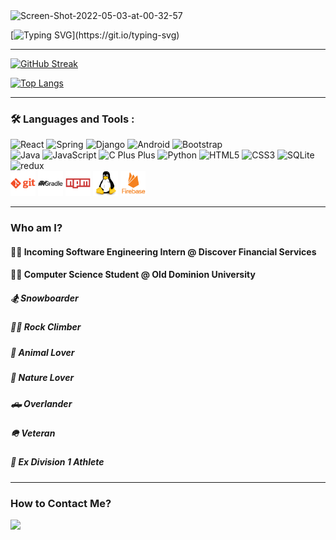 <!-- Banner Gif -->
<div>
 <img src="https://i.ibb.co/D9TNxJq/Screen-Shot-2022-05-03-at-00-32-57.png" alt="Screen-Shot-2022-05-03-at-00-32-57" border="0" />
  
 [![Typing SVG](https://readme-typing-svg.herokuapp.com?lines=I'm+so+happy+you're+here.)](https://git.io/typing-svg)
  
</div>

  --- 
 
 <div>
  
  [![GitHub Streak](https://github-readme-streak-stats.herokuapp.com?user=dsuttler&theme=tokyonight&date_format=M%20j%5B%2C%20Y%5D)](https://git.io/streak-stats)
  
  [![Top Langs](https://github-readme-stats.vercel.app/api/top-langs/?username=dsuttler&layout=compact&theme=tokyonight)](https://github.com/anuraghazra/github-readme-stats)
  
<!--   ![dsuttler's GitHub stats](https://github-readme-stats.vercel.app/api?username=dsuttler&theme=tokyonight&show_icons=true) -->
  
</div>

 --- 
 
 ### :hammer_and_wrench: Languages and Tools :

<!-- Frameworks -->
<div>
  <img src="https://img.shields.io/badge/React-20232A?style=for-the-badge&logo=react&logoColor=61DAFB" title="React" alt="React" />
  
  <img src="https://img.shields.io/badge/Spring-6DB33F?style=for-the-badge&logo=spring&logoColor=white" title="Spring" alt="Spring" /> 
  
  <img src="https://img.shields.io/badge/Django-092E20?style=for-the-badge&logo=django&logoColor=white" title="Django" alt="Django" />  
  
  <img src="https://img.shields.io/badge/Android-3DDC84?style=for-the-badge&logo=android&logoColor=white" title="Android" alt="Android" />  
  
  <img src="https://img.shields.io/badge/Bootstrap-563D7C?style=for-the-badge&logo=bootstrap&logoColor=white" title="Bootstrap" alt="Bootstrap" />
  
</div>

<!-- Languages -->
<div>
    <img src="https://img.shields.io/badge/Java-ED8B00?style=for-the-badge&logo=java&logoColor=white" title="Java" alt="Java" />  
  
  <img src="https://img.shields.io/badge/JavaScript-F7DF1E?style=for-the-badge&logo=javascript&logoColor=black" title="JavaScript" alt="JavaScript" />  
  
  <img src="https://img.shields.io/badge/C%2B%2B-00599C?style=for-the-badge&logo=c%2B%2B&logoColor=white" title="C Plus Plus" alt="C Plus Plus" />  
  
  <img src="https://img.shields.io/badge/Python-3776AB?style=for-the-badge&logo=python&logoColor=white" title="Python" alt="Python" />  
    
  <img src="https://img.shields.io/badge/HTML-239120?style=for-the-badge&logo=html5&logoColor=white" title="HTML5" alt="HTML5"/>
  
  <img src="https://img.shields.io/badge/CSS-239120?&style=for-the-badge&logo=css3&logoColor=white" title="CSS3" alt="CSS3" />  
  
  <img src="https://img.shields.io/badge/SQLite-07405E?style=for-the-badge&logo=sqlite&logoColor=white" title="SQLite" alt="SQLite" />
 
  <img src="https://img.shields.io/badge/Redux-593D88?style=for-the-badge&logo=redux&logoColor=white" title="redux" alt="redux" />
  
</div>

<!-- Other -->
<div>
 
 <img src="https://raw.githubusercontent.com/devicons/devicon/1119b9f84c0290e0f0b38982099a2bd027a48bf1/icons/git/git-plain-wordmark.svg" title="Git" alt="Git" width="40" height="40" /> 
  
  <img src="https://raw.githubusercontent.com/devicons/devicon/1119b9f84c0290e0f0b38982099a2bd027a48bf1/icons/gradle/gradle-plain-wordmark.svg" title="Gradle" alt="Gradle" width="40" height="40" />
  
  <img src="https://raw.githubusercontent.com/devicons/devicon/1119b9f84c0290e0f0b38982099a2bd027a48bf1/icons/npm/npm-original-wordmark.svg" title="npm" alt="npm" width="40" height="40" />
  
  <img src="https://raw.githubusercontent.com/devicons/devicon/1119b9f84c0290e0f0b38982099a2bd027a48bf1/icons/linux/linux-original.svg" title="redux" alt="redux" width="40" height="40" />
 
   <img src="https://raw.githubusercontent.com/devicons/devicon/1119b9f84c0290e0f0b38982099a2bd027a48bf1/icons/firebase/firebase-plain-wordmark.svg" title="Firebase" alt="Firebase" width="40" height="40" />
</div>

--- 

### Who am I?
#### :man_technologist: Incoming Software Engineering Intern @ Discover Financial Services
#### :man_student: Computer Science Student @ Old Dominion University 
##### :snowboarder: Snowboarder
##### :climbing_man: Rock Climber
##### :dog: Animal Lover
##### :evergreen_tree: Nature Lover
##### :pickup_truck: Overlander
##### :military_helmet: Veteran
##### :football: Ex Division 1 Athlete

--- 

 ### How to Contact Me?
 <a href="https://www.linkedin.com/in/devin-suttler/">
  <img src="https://img.shields.io/badge/LinkedIn-blue?logo=linkedin&logoColor=white&style=for-the-badge" />
 </a>
   
  
<!-- - 👀 As a child my passion was to become a Software Engineer at a major tech company now I am moving to Seattle, WA to make that dream a reality! Current undergrad Computer Science student at Old Dominion University minoring in Cybersecurity. Expected graduate date set for May 2023. Enrolled in the ODU Linked Program to receive a Masters degree in Computer Science by May of 2024. Member of the Cyber Security Student Association and the Association for Computing Machinery at ODU.
- 📫 How to reach me dsuttler28@gmail.com
- My Professional Network  [![Linkedin Badge](https://img.shields.io/badge/-dsuttler-blue?style=flat&logo=Linkedin&logoColor=white)](https://github.com/dsuttler) -->

<!---
dsuttler/dsuttler is a ✨ special ✨ repository because its `README.md` (this file) appears on your GitHub profile.
You can click the Preview link to take a look at your changes.
--->
